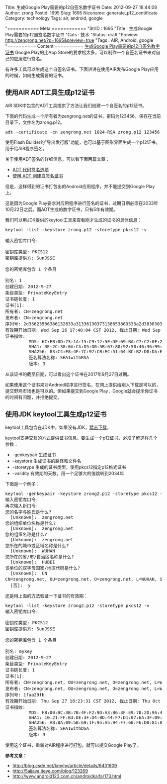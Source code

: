 Title: 生成Google Play需要的p12自签名数字证书
Date: 2012-09-27 18:44:08
Author: zrong
Postid: 1695
Slug: 1695
Nicename: generate_p12_centificate
Category: technology
Tags: air, android, google

"=========== Meta ============
"StrID : 1695
"Title : 生成Google Play需要的p12自签名数字证书
"Cats  : 技术
"Status: draft
"Preview: http://zengrong.net/?p=1695&preview=true
"Tags  : AIR, Android, google
"========== Content ==========
[生成Google Play需要的p12自签名数字证书](http://zengrong.net/post/1695.htm)
Google Play的比App Store的要求松太多，可以制作一个自签名证书来对自己的应用进行签名。

有许多工具可以生成这个自签名证书。下面讲讲在使用AIR发布Google Play应用的时候，如何生成需要的证书。

<h2>使用AIR ADT工具生成p12证书</h2>

AIR SDK中包含的ADT工具提供了方法让我们创建一个自签名的p12证书。

下面的代码生成一个所有者为zengrong.net的证书，密码为123456，保存在当前目录下，文件名为zrong.p12。

<pre>
adt -certificate -cn zengrong.net 1024-RSA zrong.p12 123456
</pre>

使用Flash Builder的”导出发行版”功能，也可以基于图形界面生成一个p12证书，用于给AIR程序签名。

关于使用ADT签名的详细信息，可以看下面两篇文章：

<ul>
	<li><a href="http://help.adobe.com/zh_CN/air/build/WS5b3ccc516d4fbf351e63e3d118666ade46-7f72.html">ADT 代码签名选项</a></li>
	<li><a href="http://help.adobe.com/zh_CN/air/build/WS5b3ccc516d4fbf351e63e3d118666ade46-7f74.html">使用 ADT 创建自签名证书</a></li>
</ul>

但是，这样得到的证书打包出的Android应用程序，并不能提交到Google Play上。

这是因为Google Play要求对应用程序进行签名的证书，过期日期必须在2033年10月22日之后。而ADT生成的数字证书，只有5年有效期。

我们可以用JDK提供的keytool工具来查看刚才生成的证书的具体信息：

<pre>
keytool -list -keystore zrong.p12 -storetype pkcs12 -v

输入密钥库口令:

密钥库类型: PKCS12
密钥库提供方: SunJSSE

您的密钥库包含 1 个条目

别名: 1
创建日期: 2012-9-27
条目类型: PrivateKeyEntry
证书链长度: 1
证书[1]:
所有者: CN=zengrong.net
发布者: CN=zengrong.net
序列号: 2d35623566386132633a31336130373138653863333a2d38303030
有效期开始日期: Wed Sep 26 17:40:04 CST 2012, 截止日期: Wed Sep 27 17:40:04 CST 2017
证书指纹:
         MD5: 6C:EB:0D:73:1A:15:C9:12:5E:DE:69:BA:C7:C2:0F:23
         SHA1: 3E:2C:38:0A:CA:D5:D0:5B:67:80:92:50:46:36:99:82:1D:41:C9:25
         SHA256: 83:C4:F8:4F:7C:97:CB:EC:51:64:BC:B2:D0:DA:E8:97:48:C1:FD:BF:A1:8F:45:A5:75:39:81:E9:6A:51:7C:FB
         签名算法名称: SHA1withRSA
         版本: 3
</pre>

从该证书的截至日期，可以看出这个证书在2017年9月27日过期。

如果使用这个证书来对Android程序进行签名，在网上提供给别人下载是可以的，提交野鸡市场也是可以的。但如果提交到Google Play，Google就会提示你证书的时间有问题，并拒绝提交。

<h2>使用JDK keytool工具生成p12证书</h2>

keytool工具包含在JDK中，如果没有JDK，<a href="http://www.oracle.com/technetwork/java/javase/downloads/index.html">猛击下载</a>。

keytool支持交互的方式提供证书信息。要生成一个p12证书，必须了解这样几个参数：

<ul>
	<li>-genkeypair 生成证书</li>
	<li>-keystore 生成证书的路径和文件名</li>
	<li>-storetype 生成的证书类型，使用pkcs12指定p12格式证书</li>
	<li>-validity 有效期的天数，用一个足够大的值跳转到2034年</li>
</ul>

下面是一个例子：

<pre>
keytool -genkeypair -keystore zrong2.p12 -storetype pkcs12 -validity 8050
输入密钥库口令:
再次输入新口令:
您的名字与姓氏是什么?
  [Unknown]:  zengrong.net
您的组织单位名称是什么?
  [Unknown]:  zengrong.net
您的组织名称是什么?
  [Unknown]:  zengrong.net
您所在的城市或区域名称是什么?
  [Unknown]:  WUHAN
您所在的省/市/自治区名称是什么?
  [Unknown]:  HUBEI
该单位的双字母国家/地区代码是什么?
  [Unknown]:  CN
CN=zengrong.net, OU=zengrong.net, O=zengrong.net, L=WUHAN, ST=HUBEI, C=CN是否正确?
  [否]:  y
</pre>

还是用上面的方法验证一下证书的有效期：

<pre>
keytool -list -keystore zrong2.p12 -storetype pkcs12 -v
输入密钥库口令:

密钥库类型: PKCS12
密钥库提供方: SunJSSE

您的密钥库包含 1 个条目

别名: mykey
创建日期: 2012-9-27
条目类型: PrivateKeyEntry
证书链长度: 1
证书[1]:
所有者: CN=zengrong.net, OU=zengrong.net, O=zengrong.net, L=WUHAN, ST=HUBEI, C=CN
发布者: CN=zengrong.net, OU=zengrong.net, O=zengrong.net, L=WUHAN, ST=HUBEI, C=CN
序列号: 1faa29fb
有效期开始日期: Thu Sep 27 18:23:31 CST 2012, 截止日期: Thu Oct 12 18:23:31 CST 2034
证书指纹:
         MD5: F8:00:9C:3B:7B:4F:F2:9D:A3:B6:3F:E9:78:2D:9A:46
         SHA1: 10:21:FF:B3:DE:3F:D4:0D:44:F7:D1:07:6A:3F:09:D8:36:B9:D1:21
         SHA256: AB:8A:09:5B:69:1F:95:A5:94:F7:60:F6:D0:81:8A:1D:23:42:94:3C:96:D3:04:AD:C9:59:05:14:2E:B6:6D:79
         签名算法名称: SHA1withDSA
         版本: 3
</pre>

使用这个证书，重新对AIR程序进行打包，就可以提交Google Play了。

<strong>参考文章：</strong>

<ul>
	<li>
		<a href="http://blog.csdn.net/kmyhy/article/details/6431609">http://blog.csdn.net/kmyhy/article/details/6431609</a>
	</li>
	<li>
		<a href="http://5aijava.iteye.com/blog/123269">http://5aijava.iteye.com/blog/123269</a>
	</li>
	<li>
		<a href="http://www.android123.com.cn/androidkaifa/173.html">http://www.android123.com.cn/androidkaifa/173.html</a>
	</li>
</ul>
